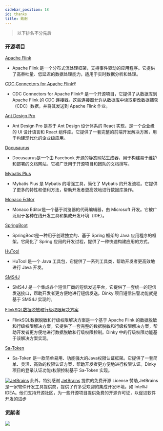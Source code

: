 ```yaml
---
sidebar_position: 18
id: thanks
title: 致谢
---
```



> 以下排名不分先后

### 开源项目

[Apache Flink](https://github.com/apache/flink)
- Apache Flink 是一个分布式流处理框架，支持事件驱动的应用程序。它提供了高吞吐量、低延迟的数据处理能力，适用于实时数据分析和处理。

[CDC Connectors for Apache Flink®](https://ververica.github.io/flink-cdc-connectors/master/index.html)
- CDC Connectors for Apache Flink® 是一个开源项目，它提供了从数据库到 Apache Flink 的 CDC 连接器。这些连接器允许从数据库中读取更改数据捕获（CDC）数据，并将其发送到 Apache Flink 作业。

[Ant Design Pro](https://github.com/ant-design/ant-design-pro)
- Ant Design Pro 是基于 Ant Design 设计体系的 React 实现，是一个企业级的 UI 设计语言和 React 组件库。它提供了一套完整的前端开发解决方案，用于构建现代化的企业级应用。

[Docusaurus]( https://github.com/facebook/docusaurus/)
- Docusaurus是一个由 Facebook 开源的静态网站生成器，用于构建易于维护和部署的文档网站。它被广泛用于开源项目和团队的文档撰写。

[Mybatis Plus](https://github.com/baomidou/mybatis-plus)
- Mybatis Plus 是 Mybatis 的增强工具，简化了 Mybatis 的开发流程。它提供了更多的特性和便利方法，帮助开发者更高效地进行数据库操作。

[Monaco Editor](https://github.com/Microsoft/monaco-editor)
- Monaco Editor是一个基于浏览器的代码编辑器，由 Microsoft 开发。它被广泛用于各种在线开发工具和集成开发环境（IDE）。

[SpringBoot](https://spring.io/projects/spring-boot)
- SpringBoot是一种用于创建独立的、基于 Spring 框架的 Java 应用程序的框架。它简化了 Spring 应用的开发过程，提供了一种快速构建应用的方式。


[HuTool](https://hutool.cn/)
- HuTool 是一个 Java 工具包，它提供了一系列工具类，帮助开发者更高效地进行 Java 开发。

[SMS4J](https://sms4j.com/doc3/)
- SMS4J 是一个集成各个短信厂商的短信发送平台，它提供了一套统一的短信发送接口，帮助开发者更方便地进行短信发送。Dinky 项目短信告警功能就是基于 SMS4J 实现的。

[FlinkSQL数据脱敏和行级权限解决方案](https://github.com/HamaWhiteGG/flink-sql-security)
- FlinkSQL数据脱敏和行级权限解决方案是一个基于 Apache Flink 的数据脱敏和行级权限解决方案，它提供了一套完整的数据脱敏和行级权限解决方案，帮助开发者更方便地进行数据脱敏和行级权限控制。Dinky 中的行级权限功能基于该解决方案实现。

[Sa-Token](http://sa-token.dev33.cn/)
- Sa-Token 是一款简单易用、功能强大的Java权限认证框架。它提供了一套简单、灵活、高效的权限认证方案，帮助开发者更方便地进行权限认证。Dinky 项目的登录认证功能/权限控制基于 Sa-Token 实现。


[![JetBrains](http://pic.dinky.org.cn/dinky/docs/zh-CN/thanks/jetbrains.svg)](https://www.jetbrains.com/?from=dlink)
此外，特别感谢 [JetBrains](https://www.jetbrains.com/?from=dlink) 提供的免费开源 License 赞助,JetBrains是一家软件开发工具提供商，提供了许多受欢迎的集成开发环境，如 IntelliJ IDEA。他们支持开源社区，为一些开源项目提供免费的开源许可证，以促进软件开发的进步

### 贡献者

<a href="https://github.com/DataLinkDC/dinky/graphs/contributors">
  <img src="https://contrib.rocks/image?repo=DataLinkDC/dinky" />
</a>




